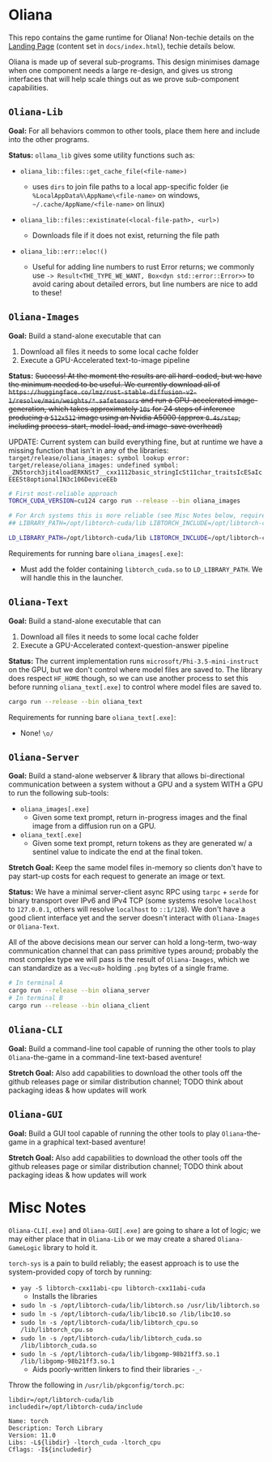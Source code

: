 
# Oliana

This repo contains the game runtime for Oliana! Non-techie details on the [Landing Page](https://BM-Enterprises.github.io/Oliana/) (content set in `docs/index.html`),
techie details below.


Oliana is made up of several sub-programs. This design minimises damage when one component needs a large re-design, and gives us strong interfaces that will help scale things out as we prove sub-component capabilities.


## `Oliana-Lib`

**Goal:** For all behaviors common to other tools, place them here and include into the other programs.

**Status:** `ollama_lib` gives some utility functions such as:

 - `oliana_lib::files::get_cache_file(<file-name>)`
    - uses `dirs` to join file paths to a local app-specific folder (ie `%LocalAppData%\AppName\<file-name>` on windows, `~/.cache/AppName/<file-name>` on linux)
 - `oliana_lib::files::existinate(<local-file-path>, <url>)`
    - Downloads file if it does not exist, returning the file path

 - `oliana_lib::err::eloc!()`
    - Useful for adding line numbers to rust Error returns; we commonly use `-> Result<THE_TYPE_WE_WANT, Box<dyn std::error::Error>>` to avoid caring about detailed errors, but line numbers are nice to add to these!

## `Oliana-Images`

**Goal:** Build a stand-alone executable that can

1. Download all files it needs to some local cache folder
2. Execute a GPU-Accelerated text-to-image pipeline

**Status:** ~~Success! At the moment the results are all hard-coded, but we have the minimum needed to be useful. We currently download all of `https://huggingface.co/lmz/rust-stable-diffusion-v2-1/resolve/main/weights/*.safetensors` and run a GPU-accelerated image-generation, which takes approximately `10s` for 24 steps of inference producing a `512x512` image using an Nvidia A5000 (approx `0.4s/step`, including process-start, model-load, and image-save overhead)~~

UPDATE: Current system can build everything fine, but at runtime we have a missing function that isn't in any of the libraries: `target/release/oliana_images: symbol lookup error: target/release/oliana_images: undefined symbol: _ZN5torch3jit4loadERKNSt7__cxx1112basic_stringIcSt11char_traitsIcESaIcEEESt8optionalIN3c106DeviceEEb`

```bash
# First most-reliable approach
TORCH_CUDA_VERSION=cu124 cargo run --release --bin oliana_images

# For Arch systems this is more reliable (see Misc Notes below, requires `yay -S libtorch-cxx11abi-cuda`)
## LIBRARY_PATH=/opt/libtorch-cuda/lib LIBTORCH_INCLUDE=/opt/libtorch-cuda LIBTORCH_LIB=/opt/libtorch-cuda LIBTORCH_STATIC=1 cargo run --release --bin oliana_images

LD_LIBRARY_PATH=/opt/libtorch-cuda/lib LIBTORCH_INCLUDE=/opt/libtorch-cuda LIBTORCH_LIB=/opt/libtorch-cuda cargo run --release --bin oliana_images


```

Requirements for running bare `oliana_images[.exe]`:

 - Must add the folder containing `libtorch_cuda.so` to `LD_LIBRARY_PATH`. We will handle this in the launcher.

## `Oliana-Text`

**Goal:** Build a stand-alone executable that can

1. Download all files it needs to some local cache folder
2. Execute a GPU-Accelerated context-question-answer pipeline

**Status:** The current implementation runs `microsoft/Phi-3.5-mini-instruct` on the GPU, but we don't control where model files are saved to. The library does respect `HF_HOME` though, so we can use another process to set this before running `oliana_text[.exe]` to control where model files are saved to.


```bash
cargo run --release --bin oliana_text
```

Requirements for running bare `oliana_text[.exe]`:

 - None! `\o/`


## `Oliana-Server`

**Goal:** Build a stand-alone webserver & library that allows bi-directional communication between a system without a GPU and a system WITH a GPU to run the following sub-tools:

 - `oliana_images[.exe]`
    - Given some text prompt, return in-progress images and the final image from a diffusion run on a GPU.
 - `oliana_text[.exe]`
    - Given some text prompt, return tokens as they are generated w/ a sentinel value to indicate the end at the final token.

**Stretch Goal:** Keep the same model files in-memory so clients don't have to pay start-up costs for each request to generate an image or text.

**Status:** We have a minimal server-client async RPC using `tarpc` + `serde` for binary transport over IPv6 and IPv4 TCP (some systems resolve `localhost` to `127.0.0.1`, others will resolve `localhost` to `::1/128`). We don't have a good client interface yet and the server doesn't interact with `Oliana-Images` or `Oliana-Text`.

All of the above decisions mean our server can hold a long-term, two-way communication channel that can pass primitive types around; probably the most complex type we will pass is the result of `Oliana-Images`, which we can standardize as a `Vec<u8>` holding `.png` bytes of a single frame.



```bash
# In terminal A
cargo run --release --bin oliana_server
# In terminal B
cargo run --release --bin oliana_client

```

## `Oliana-CLI`

**Goal:** Build a command-line tool capable of running the other tools to play `Oliana`-the-game in a command-line text-based aventure!

**Stretch Goal:** Also add capabilities to download the other tools off the github releases page or similar distribution channel; TODO think about packaging ideas & how updates will work

## `Oliana-GUI`

**Goal:** Build a GUI tool capable of running the other tools to play `Oliana`-the-game in a graphical text-based aventure!

**Stretch Goal:** Also add capabilities to download the other tools off the github releases page or similar distribution channel; TODO think about packaging ideas & how updates will work

# Misc Notes

`Oliana-CLI[.exe]` and `Oliana-GUI[.exe]` are going to share a lot of logic; we may either place that in `Oliana-Lib` or we may create a shared `Oliana-GameLogic` library to hold it.

`torch-sys` is a pain to build reliably; the easest approach is to use the system-provided copy of torch by running:

 - `yay -S libtorch-cxx11abi-cpu libtorch-cxx11abi-cuda`
    - Installs the libraries
 - `sudo ln -s /opt/libtorch-cuda/lib/libtorch.so /usr/lib/libtorch.so`
 - `sudo ln -s /opt/libtorch-cuda/lib/libc10.so /lib/libc10.so`
 - `sudo ln -s /opt/libtorch-cuda/lib/libtorch_cpu.so /lib/libtorch_cpu.so`
 - `sudo ln -s /opt/libtorch-cuda/lib/libtorch_cuda.so /lib/libtorch_cuda.so`
 - `sudo ln -s /opt/libtorch-cuda/lib/libgomp-98b21ff3.so.1 /lib/libgomp-98b21ff3.so.1`
    - Aids poorly-written linkers to find their libraries `-_-`

Throw the following in `/usr/lib/pkgconfig/torch.pc`:

```
libdir=/opt/libtorch-cuda/lib
includedir=/opt/libtorch-cuda/include

Name: torch
Description: Torch Library
Version: 11.0
Libs: -L${libdir} -ltorch_cuda -ltorch_cpu
Cflags: -I${includedir}
```


